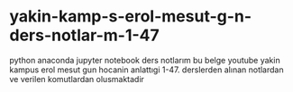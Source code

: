 # yakin-kamp-s-erol-mesut-g-n-ders-notlar-m-1-47
python anaconda jupyter notebook ders notlarım
bu belge youtube yakin kampus erol mesut gun hocanin anlattıgi 1-47. derslerden alınan notlardan ve verilen komutlardan olusmaktadir
